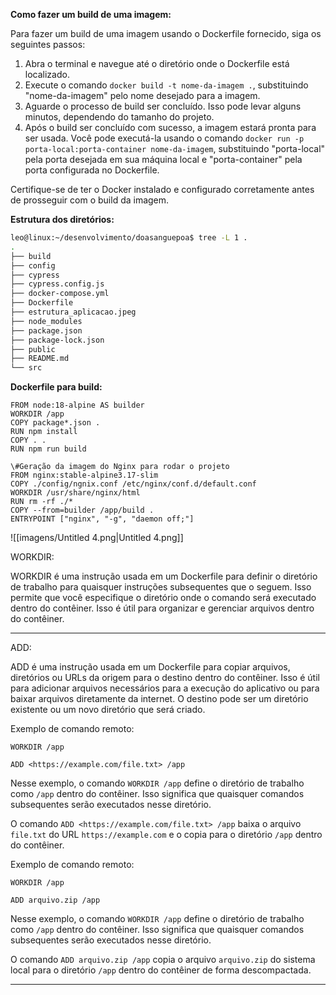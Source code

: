   

**Como fazer um build de uma imagem:**

Para fazer um build de uma imagem usando o Dockerfile fornecido, siga os seguintes passos:

1. Abra o terminal e navegue até o diretório onde o Dockerfile está localizado.
2. Execute o comando `docker build -t nome-da-imagem .`, substituindo "nome-da-imagem" pelo nome desejado para a imagem.
3. Aguarde o processo de build ser concluído. Isso pode levar alguns minutos, dependendo do tamanho do projeto.
4. Após o build ser concluído com sucesso, a imagem estará pronta para ser usada. Você pode executá-la usando o comando `docker run -p porta-local:porta-container nome-da-imagem`, substituindo "porta-local" pela porta desejada em sua máquina local e "porta-container" pela porta configurada no Dockerfile.

Certifique-se de ter o Docker instalado e configurado corretamente antes de prosseguir com o build da imagem.

  

**Estrutura dos diretórios:**

```Bash
leo@linux:~/desenvolvimento/doasanguepoa$ tree -L 1 .
.
├── build
├── config
├── cypress
├── cypress.config.js
├── docker-compose.yml
├── Dockerfile
├── estrutura_aplicacao.jpeg
├── node_modules
├── package.json
├── package-lock.json
├── public
├── README.md
└── src
```

**Dockerfile para build:**

```Docker
FROM node:18-alpine AS builder
WORKDIR /app
COPY package*.json .
RUN npm install
COPY . .
RUN npm run build

\#Geração da imagem do Nginx para rodar o projeto
FROM nginx:stable-alpine3.17-slim
COPY ./config/ngnix.conf /etc/nginx/conf.d/default.conf
WORKDIR /usr/share/nginx/html
RUN rm -rf ./*
COPY --from=builder /app/build .
ENTRYPOINT ["nginx", "-g", "daemon off;"]
```

  

![[imagens/Untitled 4.png|Untitled 4.png]]

  

WORKDIR:

WORKDIR é uma instrução usada em um Dockerfile para definir o diretório de trabalho para quaisquer instruções subsequentes que o seguem. Isso permite que você especifique o diretório onde o comando será executado dentro do contêiner. Isso é útil para organizar e gerenciar arquivos dentro do contêiner.

---

  

ADD:

ADD é uma instrução usada em um Dockerfile para copiar arquivos, diretórios ou URLs da origem para o destino dentro do contêiner. Isso é útil para adicionar arquivos necessários para a execução do aplicativo ou para baixar arquivos diretamente da internet. O destino pode ser um diretório existente ou um novo diretório que será criado.

  

Exemplo de comando remoto:

`WORKDIR /app`

`ADD <https://example.com/file.txt> /app`

Nesse exemplo, o comando `WORKDIR /app` define o diretório de trabalho como `/app` dentro do contêiner. Isso significa que quaisquer comandos subsequentes serão executados nesse diretório.

O comando `ADD <https://example.com/file.txt> /app` baixa o arquivo `file.txt` do URL `https://example.com` e o copia para o diretório `/app` dentro do contêiner.

  

Exemplo de comando remoto:

`WORKDIR /app`

`ADD arquivo.zip /app`

Nesse exemplo, o comando `WORKDIR /app` define o diretório de trabalho como `/app` dentro do contêiner. Isso significa que quaisquer comandos subsequentes serão executados nesse diretório.

O comando `ADD arquivo.zip /app` copia o arquivo `arquivo.zip` do sistema local para o diretório `/app` dentro do contêiner de forma descompactada.

---